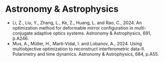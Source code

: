 # Astronomy & Astrophysics

* Li, Z., Liu, Y., Zhang, L., Ke, Z., Huang, L. and Rao, C., 2024. An optimization method for deformable mirror configuration in multi-conjugate adaptive optics systems. Astronomy & Astrophysics, 691, p.A246.
* Mus, A., Müller, H., Martí-Vidal, I. and Lobanov, A., 2024. Using multiobjective optimization to reconstruct interferometric data-II. Polarimetry and time dynamics. Astronomy & Astrophysics, 684, p.A55.
